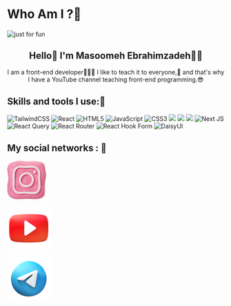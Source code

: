 # Who Am I ?🤙

<img align="center" src="https://user-images.githubusercontent.com/106168428/190207374-614dd339-b72c-4fed-bec0-69e1c83d741d.svg" alt="just for fun" />

<h2 align="center">Hello👋 I'm Masoomeh Ebrahimzadeh👼🏻</h2>

<p align="center">I am a front-end developer👩🏻‍💻 I like to teach it to everyone,💙 and that's why I have a YouTube channel teaching front-end programming.😎</p>

<h2 align="left">Skills and tools I use:💪</h2>

![TailwindCSS](https://img.shields.io/badge/tailwindcss-%2338B2AC.svg?style=for-the-badge&logo=tailwind-css&logoColor=white) ![React](https://img.shields.io/badge/react-%2320232a.svg?style=for-the-badge&logo=react&logoColor=%2361DAFB) ![HTML5](https://img.shields.io/badge/html5-%23E34F26.svg?style=for-the-badge&logo=html5&logoColor=white) ![JavaScript](https://img.shields.io/badge/javascript-%23323330.svg?style=for-the-badge&logo=javascript&logoColor=%23F7DF1E) ![CSS3](https://img.shields.io/badge/css3-%231572B6.svg?style=for-the-badge&logo=css3&logoColor=white) <img src="https://img.shields.io/badge/typescript%20-%23007ACC.svg?&style=for-the-badge&logo=typescript&logoColor=white"/> <img src="https://img.shields.io/badge/material%20ui%20-%230081CB.svg?&style=for-the-badge&logo=material-ui&logoColor=white"/> <img src="https://img.shields.io/badge/git%20-%23F05033.svg?&style=for-the-badge&logo=git&logoColor=white"/> ![Next JS](https://img.shields.io/badge/Next-black?style=for-the-badge&logo=next.js&logoColor=white) ![React Query](https://img.shields.io/badge/-React%20Query-FF4154?style=for-the-badge&logo=react%20query&logoColor=white) ![React Router](https://img.shields.io/badge/React_Router-CA4245?style=for-the-badge&logo=react-router&logoColor=white) ![React Hook Form](https://img.shields.io/badge/React%20Hook%20Form-%23EC5990.svg?style=for-the-badge&logo=reacthookform&logoColor=white) ![DaisyUI](https://img.shields.io/badge/daisyui-5A0EF8?style=for-the-badge&logo=daisyui&logoColor=white)


<h2 align="left">My social networks : 📲</h2>

  <a href="https://www.instagram.com/blue__site/"><img src="https://github.com/MasoomehE/MasoomehE/blob/main/image/icons8-instagram-90.png" ></a>
  
  <a href="https://www.youtube.com/channel/UC6vDICD0yMAMBY2nB_T_HUA"><img src="https://github.com/MasoomehE/MasoomehE/blob/main/image/icons8-youtube-100.png" ></a>
  
  <a href="https://t.me/masoomeh333"><img src="https://github.com/MasoomehE/MasoomehE/blob/main/image/icons8-telegram-100.png" ></a>


